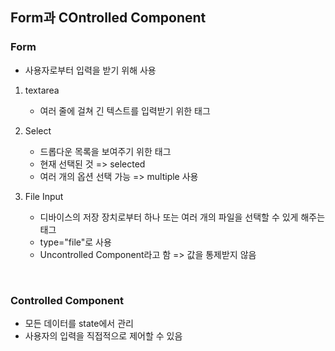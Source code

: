 ## Form과 COntrolled Component

### Form

- 사용자로부터 입력을 받기 위해 사용

1. textarea
   - 여러 줄에 걸쳐 긴 텍스트를 입력받기 위한 태그

2. Select
   - 드롭다운 목록을 보여주기 위한 태그
   - 현재 선택된 것 => selected
   - 여러 개의 옵션 선택 가능 => multiple 사용

3. File Input
   - 디바이스의 저장 장치로부터 하나 또는 여러 개의 파일을 선택할 수 있게 해주는 태그
   - type="file"로 사용
   - Uncontrolled Component라고 함 => 값을 통제받지 않음



<br/>

### Controlled Component

- 모든 데이터를 state에서 관리
- 사용자의 입력을 직접적으로 제어할 수 있음


